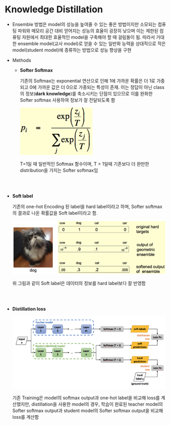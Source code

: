 # Knowledge Distillation



* Ensemble 방법은 model의 성능을 높여줄 수 있는 좋은 방법이지만 소모되는 컴퓨팅 파워와 메모리 공간 대비 얻어지는 성능의 효율이 굉장히 낮으며 이는 제한된 컴퓨팅 자원에서 최대한 효율적인 model을 구축해야 할 때 걸림돌이 됨. 따라서 거대한 ensemble model(교사 model)로 얻을 수 있는 일반화 능력을 상대적으로 작은 model(student model)에 증류하는 방법으로 성능 향상을 구현



* Methods

  * **Softer Softmax**

    기존의 Softmax는 exponential 연산으로 인해 1에 가까운 확률은 더 1로 가중되고 0에 가까운 값은 더 0으로 가중되는 특성이 존재. 이는 정답이 아닌 class의 정보(**dark knowledge**)를 축소시키는 단점이 있으므로 이를 완화한 Softer softmax 사용하여 정보가 잘 전달되도록 함

    

    

    ![Softmax](/image/그림1.png)

    T=1일 때 일반적인 Softmax 함수이며, T > 1일때 기존보다 더 완만한 distribution을 가지는 Softer softmax임

  
<br/><br/>
  * **Soft label**

    기존의 one-hot Encoding 된 label을 hard label이라고 하며, Softer softmax의 결과로 나온 확률값을 Soft label이라고 함. 

    

    ![Softmax](/image/그림2.png)

    위 그림과 같이 Soft label은 데이터의 정보를 hard label보다 잘 반영함

    
<br/><br/>
  * **Distillation loss**

    

    ![Softmax](/image/그림3.png)

    기존 Training은 model의 softmax output과 one-hot label을 비교해 loss를 계산했지만, distillation을 사용한 model의 경우, 학습이 완료된 teacher model의 Softer softmax output과 student model의 Softer softmax output을 비교해 loss를 계산함
